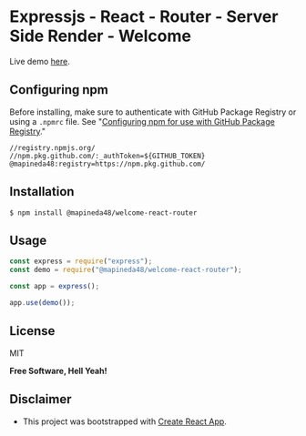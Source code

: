 # Expressjs - React - Router - Server Side Render - Welcome

Live demo [here](https://apinedavegamiguel.herokuapp.com/demos/welcome-react-router/).

## Configuring npm

Before installing, make sure to authenticate with GitHub Package Registry or using a `.npmrc` file. See "[Configuring npm for use with GitHub Package Registry](https://help.github.com/en/articles/configuring-npm-for-use-with-github-package-registry#authenticating-to-github-package-registry)."

```
//registry.npmjs.org/
//npm.pkg.github.com/:_authToken=${GITHUB_TOKEN}
@mapineda48:registry=https://npm.pkg.github.com/
```
## Installation

`$ npm install @mapineda48/welcome-react-router`

## Usage

```js
const express = require("express");
const demo = require("@mapineda48/welcome-react-router");

const app = express();

app.use(demo());
```

## License

MIT

**Free Software, Hell Yeah!**

## Disclaimer

- This project was bootstrapped with [Create React App](https://github.com/facebook/create-react-app).